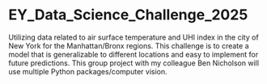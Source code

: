 # EY_Data_Science_Challenge_2025
Utilizing data related to air surface temperature and UHI index in the city of New York for the Manhattan/Bronx regions. This challenge is to create a model that is generalizable to different locations and easy to implement for future predictions. This group project with my colleague Ben Nicholson will use multiple Python packages/computer vision.
